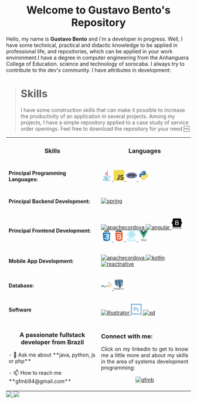 <h1 align="center">Welcome to Gustavo Bento's Repository</h1>

Hello, my name is **Gustavo Bento** and i'm a developer in progress. Well, I have some technical, practical and didactic knowledge to be applied in professional life, and repositories, which can be applied in your work environment.I have a degree in computer engineering from the Anhanguera College of Education. science and technology of sorocaba. I always try to contribute to the dev's community. I have attributes in development:
># Skills 
>I have some construction skills that can make it possible to increase the productivity of an application in several projects.  Among my projects, I have a simple repository applied to a case study of service order openings. Feel free to download the repository for your need 🆓

<table style="width: 100% !important;margin: auto;">
    <tr>
        <th>
            <h3 align="center">Skills</h3>
        </th>
        <th>
            <h3 align="center">Languages</h3>
        </th>
    </tr>
    <tr width="100%">    
        <td width="50%">
            <h4 align="left">Principal Programming Languages:</h4>
        </td>
        <td width="50%">
            <p align="left"> 
                <a href="https://www.java.com" target="_blank" rel="noreferrer">
                    <img src="https://raw.githubusercontent.com/devicons/devicon/master/icons/java/java-original.svg" alt="java" width="30" height="30"/>
                </a>
                <a href="https://developer.mozilla.org/en-US/docs/Web/JavaScript" target="_blank" rel="noreferrer">
                    <img src="https://raw.githubusercontent.com/devicons/devicon/master/icons/javascript/javascript-original.svg" alt="javascript" width="30" height="30"/>
                </a>
                <a href="https://www.php.net" target="_blank" rel="noreferrer">    
                    <img src="https://raw.githubusercontent.com/devicons/devicon/master/icons/php/php-original.svg" alt="php" width="30" height="30"/>
                </a>
                <a href="https://www.python.org" target="_blank" rel="noreferrer">
                    <img src="https://raw.githubusercontent.com/devicons/devicon/master/icons/python/python-original.svg" alt="python" width="30" height="30"/>            
                </a>                        
            </p>
        </td>
    </tr>
    <tr>
        <td width="50%">
            <h4 align="left">Principal Backend Development:</h4>
        </td>
        <td width="50%">
            <p align="left">
            <a href="https://spring.io/" target="_blank" rel="noreferrer">
                <img src="https://www.vectorlogo.zone/logos/springio/springio-icon.svg" alt="spring" width="30" height="30"/>
            </a>
            </p>
        </td>  
    </tr>
    <tr>
        <td width="50%">
            <h4 align="left">Principal Frontend Development:</h4>
        </td>
        <td width="50%">
            <p align="left">
                <a href="https://cordova.apache.org/" target="_blank" rel="noreferrer">
                    <img src="https://www.vectorlogo.zone/logos/apache_cordova/apache_cordova-icon.svg" alt="apachecordova" width="30" height="30"/> 
                </a>
                <a href="https://angular.io" target="_blank" rel="noreferrer">
                    <img src="https://angular.io/assets/images/logos/angular/angular.svg" alt="angular" width="30" height="30"/>
                </a>
                <a href="https://getbootstrap.com" target="_blank" rel="noreferrer">
                    <img src="https://raw.githubusercontent.com/devicons/devicon/master/icons/bootstrap/bootstrap-plain-wordmark.svg" alt="bootstrap" width="30" height="30"/>
                </a>
                <a href="https://www.w3schools.com/css/" target="_blank" rel="noreferrer">
                    <img src="https://raw.githubusercontent.com/devicons/devicon/master/icons/css3/css3-original-wordmark.svg" alt="css3" width="30" height="30"/>
                </a>
                <a href="https://www.w3.org/html/" target="_blank" rel="noreferrer">
                    <img src="https://raw.githubusercontent.com/devicons/devicon/master/icons/html5/html5-original-wordmark.svg" alt="html5" width="30" height="30"/>
                </a>
                <a href="https://reactjs.org/" target="_blank" rel="noreferrer"> 
                    <img src="https://raw.githubusercontent.com/devicons/devicon/master/icons/react/react-original-wordmark.svg" alt="react" width="30" height="30"/> 
                </a>
                <a href="https://vuejs.org/" target="_blank" rel="noreferrer">
                    <img src="https://raw.githubusercontent.com/devicons/devicon/master/icons/vuejs/vuejs-original-wordmark.svg" alt="vuejs" width="30" height="30"/>
                </a>
            </p>
        </td>
    </tr>
    <tr>
        <td width="50%">
            <h4 align="left">Mobile App Development:</h4>
        </td>
        <td width="50%">
            <p align="left">
                <a href="https://cordova.apache.org/" target="_blank" rel="noreferrer">
                    <img src="https://www.vectorlogo.zone/logos/apache_cordova/apache_cordova-icon.svg" alt="apachecordova" width="30" height="30"/>
                </a>
                <a href="https://kotlinlang.org" target="_blank" rel="noreferrer">
                    <img src="https://www.vectorlogo.zone/logos/kotlinlang/kotlinlang-icon.svg" alt="kotlin" width="30" height="30"/> </a>
                <a href="https://reactnative.dev/" target="_blank" rel="noreferrer">
                    <img src="https://reactnative.dev/img/header_logo.svg" alt="reactnative" width="30" height="30"/>
                </a>
            </p>
        </td>
    </tr>
    <tr>
        <td width="50%">
            <h4 align="left">Database:</h4>
        </td>
        <td width="50%">
            <p align="left">
                <a href="https://www.mysql.com/" target="_blank" rel="noreferrer">
                    <img src="https://raw.githubusercontent.com/devicons/devicon/master/icons/mysql/mysql-original-wordmark.svg" alt="mysql" width="30" height="30"/>
                </a>
                <a href="https://www.postgresql.org" target="_blank" rel="noreferrer">
                    <img src="https://raw.githubusercontent.com/devicons/devicon/master/icons/postgresql/postgresql-original-wordmark.svg" alt="postgresql" width="30" height="30"/>
                </a>
            </p>
        </td>
    </tr>
    <tr>
        <td width="50%">
            <h4 align="left">Software</h4>
        </td>
        <td width="50%">
            <p align="left">
                <a href="https://www.adobe.com/in/products/illustrator.html" target="_blank" rel="noreferrer">
                    <img src="https://www.vectorlogo.zone/logos/adobe_illustrator/adobe_illustrator-icon.svg" alt="illustrator" width="30" height="30"/>
                </a>
                <a href="https://www.photoshop.com/en" target="_blank" rel="noreferrer">
                    <img src="https://raw.githubusercontent.com/devicons/devicon/master/icons/photoshop/photoshop-line.svg" alt="photoshop" width="30" height="30"/>
                </a>
                <a href="https://www.adobe.com/products/xd.html" target="_blank" rel="noreferrer">
                    <img src="https://cdn.worldvectorlogo.com/logos/adobe-xd.svg" alt="xd" width="30" height="30"/>
                </a>
            </p>            
        </td>
    </tr>
    <tr width="100%" border="2">
        <td width="50%">    
            <h3 align="center">A passionate fullstack developer from Brazil</h3>      
            <p>- 💬 Ask me about **java, python, js or php**</p>
            <p>- 📫 How to reach me **gfmb94@gmail.com**</p>
        </td>
        <td width="50%"> 
            <h3 align="left">Connect with me:</h3>
            <p align="justify">Click on my linkedin to get to know me a little more and about my skills in the area of ​​systems development programming:</p>
            <p align="center">
            <a href="https://linkedin.com/in/gfmb" target="blank"><img align="center" src="https://raw.githubusercontent.com/rahuldkjain/github-profile-readme-generator/master/src/images/icons/Social/linked-in-alt.svg" alt="gfmb" height="40" width="40" /></a>
            </p>
        </td>
    </tr>
</table>
<a href="https://github.com/gustavo-bento">
<img height="180em" src="https://github-readme-stats.vercel.app/api/top-langs/?username=gustavo-bento&layout=compact&langs_count=7&theme=dracula"/>
<img height="180em" src="https://github-readme-stats.vercel.app/api?username=gustavo-bento&show_icons=true&theme=dracula&include_all_commits=true&count_private=true"/>


